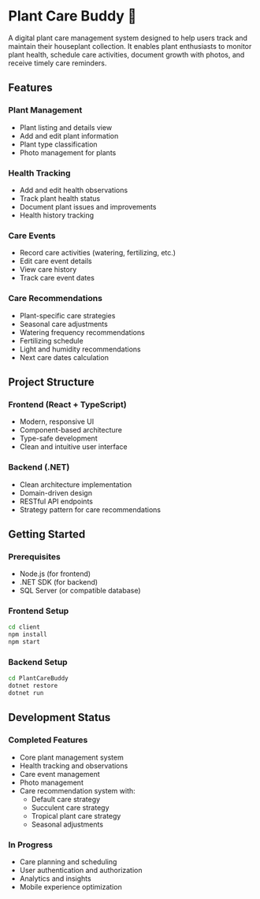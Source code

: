 # Plant Care Buddy 🌱

A digital plant care management system designed to help users track and maintain their houseplant collection. It enables plant enthusiasts to monitor plant health, schedule care activities, document growth with photos, and receive timely care reminders.

## Features

### Plant Management
- Plant listing and details view
- Add and edit plant information
- Plant type classification
- Photo management for plants

### Health Tracking
- Add and edit health observations
- Track plant health status
- Document plant issues and improvements
- Health history tracking

### Care Events
- Record care activities (watering, fertilizing, etc.)
- Edit care event details
- View care history
- Track care event dates

### Care Recommendations
- Plant-specific care strategies
- Seasonal care adjustments
- Watering frequency recommendations
- Fertilizing schedule
- Light and humidity recommendations
- Next care dates calculation

## Project Structure

### Frontend (React + TypeScript)
- Modern, responsive UI
- Component-based architecture
- Type-safe development
- Clean and intuitive user interface

### Backend (.NET)
- Clean architecture implementation
- Domain-driven design
- RESTful API endpoints
- Strategy pattern for care recommendations

## Getting Started

### Prerequisites
- Node.js (for frontend)
- .NET SDK (for backend)
- SQL Server (or compatible database)

### Frontend Setup
```bash
cd client
npm install
npm start
```

### Backend Setup
```bash
cd PlantCareBuddy
dotnet restore
dotnet run
```

## Development Status

### Completed Features
- Core plant management system
- Health tracking and observations
- Care event management
- Photo management
- Care recommendation system with:
  - Default care strategy
  - Succulent care strategy
  - Tropical plant care strategy
  - Seasonal adjustments

### In Progress
- Care planning and scheduling
- User authentication and authorization
- Analytics and insights
- Mobile experience optimization
